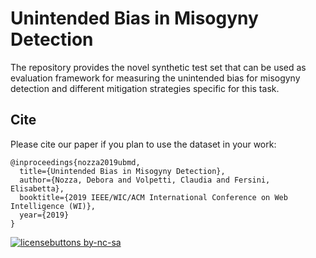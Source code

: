 # Unintended Bias in Misogyny Detection

The repository provides the novel synthetic test set that can be used as evaluation framework for measuring the unintended bias for misogyny detection and different mitigation strategies specific for this task.

## Cite

Please cite our paper if you plan to use the dataset in your work:

```
@inproceedings{nozza2019ubmd,
  title={Unintended Bias in Misogyny Detection},
  author={Nozza, Debora and Volpetti, Claudia and Fersini, Elisabetta},
  booktitle={2019 IEEE/WIC/ACM International Conference on Web Intelligence (WI)},
  year={2019}
}
```


[![licensebuttons by-nc-sa](https://licensebuttons.net/l/by-nc-sa/3.0/88x31.png)](https://creativecommons.org/licenses/by-nc-sa/4.0)
